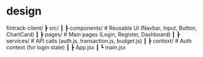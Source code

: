 # design

fintrack-client/
 ┣ src/
 ┃ ┣ components/     # Reusable UI (Navbar, Input, Button, ChartCard)
 ┃ ┣ pages/          # Main pages (Login, Register, Dashboard)
 ┃ ┣ services/       # API calls (auth.js, transaction.js, budget.js)
 ┃ ┣ context/        # Auth context (for login state)
 ┃ ┣ App.jsx
 ┃ ┗ main.jsx
